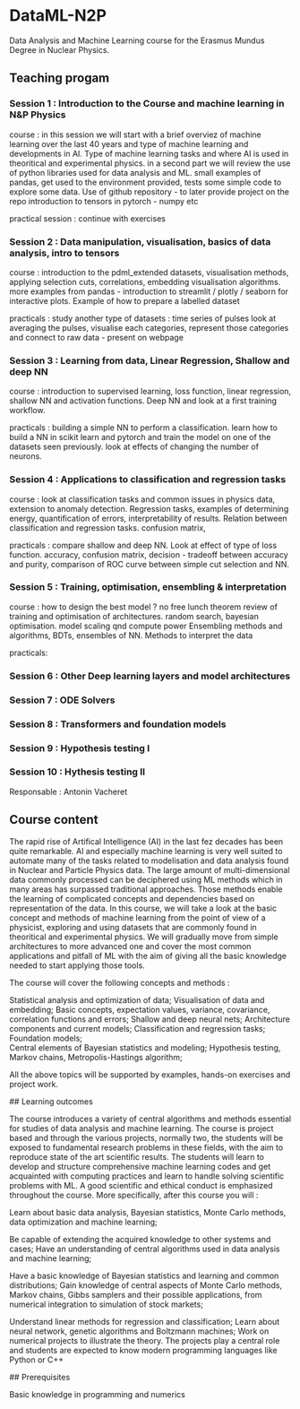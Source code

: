 # DataML-N2P
Data Analysis and Machine Learning course for the Erasmus Mundus Degree in Nuclear Physics.

## Teaching progam 

### Session 1 : Introduction to the Course and machine learning in N&P Physics

course :
in this session we will start with a brief overviez of machine learning over the last 40 years and type of machine learning and developments in AI. Type of machine learning tasks and where AI is used in theoritical and experimental physics. 
in a second part we will review the use of python libraries used for data analysis and ML. small examples of pandas, get used to the environment provided, tests some simple code to explore some data. Use of github repository - to later provide project on the repo
introduction to tensors in pytorch - numpy etc

practical session : 
continue with exercises  

### Session 2 : Data manipulation, visualisation, basics of data analysis, intro to tensors 
course : introduction to the pdml_extended datasets, visualisation methods, applying selection cuts, correlations, embedding visualisation algorithms. more examples from pandas - introduction to streamlit / plotly / seaborn for interactive plots. Example of how to prepare a labelled dataset

practicals :
study another type of datasets : time series of pulses 
look at averaging the pulses, visualise each categories, represent those categories and connect to raw data - present on webpage

### Session 3 : Learning from data, Linear Regression, Shallow and deep NN  
course : introduction to supervised learning, loss function, linear regression, shallow NN and activation functions. Deep NN and look at a first training workflow. 

practicals : building a simple NN to perform a classification. learn how to build a NN in scikit learn and pytorch and train the model on one of the datasets seen previously. 
look at effects of changing the number of neurons.

### Session 4 : Applications to classification and regression tasks  

course : look at classification tasks and common issues in physics data, extension to anomaly detection. Regression tasks, examples of determining energy, quantification of errors, interpretability of results. Relation between classification and regression tasks. confusion matrix, 

practicals : compare shallow and deep NN. Look at effect of type of loss function. accuracy, confusion matrix, decision - tradeoff between accuracy and purity, comparison of ROC curve between simple cut selection and NN. 

### Session 5 : Training, optimisation, ensembling & interpretation 
course : how to design the best model ? no free lunch theorem review of training and optimisation of architectures. random search, bayesian optimisation. model scaling qnd compute power 
Ensembling methods and algorithms, BDTs, ensembles of NN. Methods to interpret the data  

practicals:

### Session 6 : Other Deep learning layers and model architectures

### Session 7 : ODE Solvers

### Session 8 : Transformers and foundation models

### Session 9 : Hypothesis testing I

### Session 10 : Hythesis testing II




Responsable : Antonin Vacheret

## Course content 

The rapid rise of Artifical Intelligence (AI) in the last fez decades has been quite remarkable. AI and especially machine learning is very well suited to automate many of the tasks related to modelisation and data analysis found in Nuclear and Particle Physics data. The large amount of multi-dimensional data commonly processed can be deciphered using ML methods which in many areas has surpassed traditional approaches. Those methods enable the learning of complicated concepts and dependencies based on representation of the data.
In this course, we will take a look at the basic concept and methods of machine learning from the point of view of a physicist, exploring and using datasets that are commonly found in theoritical and experimental physics. We will gradually move from simple architectures to more advanced one and cover the most common applications and pitfall of ML with the aim of giving all the basic knowledge needed to start applying those tools.  

The course will cover the following concepts and methods :

Statistical analysis and optimization of data; 
Visualisation of data and embedding;
Basic concepts, expectation values, variance, covariance, correlation functions and errors; 
Shallow and deep neural nets; 
Architecture components and current models;
Classification and regression tasks; Foundation models;  
Central elements of Bayesian statistics and modeling;
Hypothesis testing, Markov chains, Metropolis-Hastings algorithm;

All the above topics will be supported by examples, hands-on exercises and project work.


## Learning outcomes

The course introduces a variety of central algorithms and methods essential for studies of data analysis and machine learning. The course is project based and through the various projects, normally two, the students will be exposed to fundamental research problems in these fields, with the aim to reproduce state of the art scientific results. The students will learn to develop and structure comprehensive machine learning codes and get acquainted with computing practices and learn to handle solving scientific problems with ML. A good scientific and ethical conduct is emphasized throughout the course. More specifically, after this course you will :

Learn about basic data analysis, Bayesian statistics, Monte Carlo methods, data optimization and machine learning;

Be capable of extending the acquired knowledge to other systems and cases;
Have an understanding of central algorithms used in data analysis and machine learning;

Have a basic knowledge of Bayesian statistics and learning and common distributions;
Gain knowledge of central aspects of Monte Carlo methods, Markov chains, Gibbs samplers and their possible applications, from numerical integration to simulation of stock markets;

Understand linear methods for regression and classification;
Learn about neural network, genetic algorithms and Boltzmann machines;
Work on numerical projects to illustrate the theory. The projects play a central role and students are expected to know modern programming languages like Python or C++



## Prerequisites

Basic knowledge in programming and numerics



















